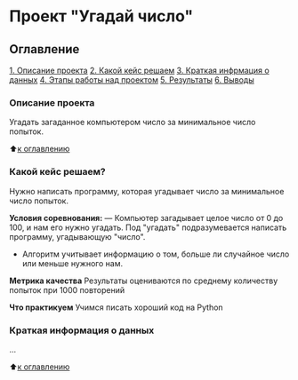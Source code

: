 # Проект "Угадай число"
## Оглавление
[1. Описание проекта](https://github.com/olegrasskazovpro/sf_data_science/tree/project_0/README.md#Описание-проекта)
[2. Какой кейс решаем](https://github.com/olegrasskazovpro/sf_data_science/tree/project_0/README.md#Какой-кейс-решаем)
[3. Краткая инфрмация о данных](https://github.com/olegrasskazovpro/sf_data_science/tree/project_0/README.md#Краткая-инфрмация-о-данных)
[4. Этапы работы над проектом](https://github.com/olegrasskazovpro/sf_data_science/tree/project_0/README.md#Этапы-работы-над-проектом)
[5. Результаты](https://github.com/olegrasskazovpro/sf_data_science/tree/project_0/README.md#Результаты)
[6. Выводы](https://github.com/olegrasskazovpro/sf_data_science/tree/project_0/README.md#Выводы)

### Описание проекта
Угадать загаданное компьютером число за минимальное число попыток.

:arrow_up:[к оглавлению](https://github.com/olegrasskazovpro/sf_data_science/tree/project_0/README.md#Оглавление)

### Какой кейс решаем?
Нужно написать программу, которая угадывает число за минимальное число попыток.

**Условия соревнования:**
— Компьютер загадывает целое число от 0 до 100, и нам его нужно угадать. Под "угадать" подразумевается написать программу, угадывающую "число".
- Алгоритм учитывает информацию о том, больше ли случайное число или меньше нужного нам.

**Метрика качества**
Результаты оцениваются по среднему количеству попыток при 1000 повторений

**Что практикуем**
Учимся писать хороший код на Python

### Краткая информация о данных
...

:arrow_up:[к оглавлению](https://github.com/olegrasskazovpro/sf_data_science/tree/project_0/README.md#Оглавление)
